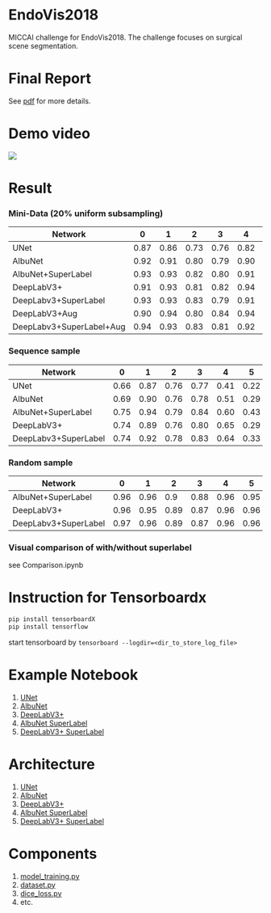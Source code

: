 # EndoVis2018
MICCAI challenge for EndoVis2018. The challenge focuses on surgical scene segmentation.

# Final Report
See [pdf](materials/15_ZhaoshuoLi_HaoDing_MingyiZheng_final_report.pdf) for more details.

# Demo video
[![](https://img.youtube.com/vi/EztXBY7mhCk/0.jpg)](https://www.youtube.com/watch?v=EztXBY7mhCk)

# Result

### Mini-Data (20% uniform subsampling)
|Network| 0 | 1 | 2 | 3 | 4 | 5 | 6 | 7 | 8 | 9 | 10 | 11 | Mean |
| --- | --- | --- | --- | --- | --- | --- | --- | --- | --- | --- | --- | --- | --- |
|UNet	|0.87	|0.86	|0.73	|0.76	|0.82	|0.84	|0.68	|0.85	|0.00	|0.66	|0.88	|0.58	|0.71|
|AlbuNet	|0.92	|0.91	|0.80	|0.79	|0.90	|0.90	|0.68	|0.78	|0.00	|0.76	|0.91	|0.71	|0.76|
|AlbuNet+SuperLabel	|0.93	|0.93	|0.82	|0.80	|0.91	|0.90	|0.62	|0.86	|0.00	|0.78	|0.92	|0.77	|0.77|
|DeepLabV3+	|0.91	|0.93	|0.81	|0.82	|0.94	|0.87	|0.51	|0.60	|0.00	|0.76	|0.92	|0.73	|0.73|
|DeepLabv3+SuperLabel	|0.93	|0.93	|0.83	|0.79	|0.91	|0.90	|0.64	|0.85	|0.00	|0.79	|0.92	|0.82	|0.78|
|DeepLabV3+Aug | 0.90 	|0.94	|0.80	|0.84	|0.94	|0.84	|0.53	|0.68	|0.00	|0.59	|0.81	|0.81	|0.72|
|DeepLabv3+SuperLabel+Aug	|0.94	|0.93	|0.83	|0.81	|0.92	|0.92	|0.64	|0.84	|0.00	|0.81	|0.94	|0.83	|0.78|

### Sequence sample
|Network| 0 | 1 | 2 | 3 | 4 | 5 | 6 | 7 | 8 | 9 | 10 | 11 | Mean |
| --- | --- | --- | --- | --- | --- | --- | --- | --- | --- | --- | --- | --- | --- |
|UNet	|0.66	|0.87	|0.76	|0.77	|0.41	|0.22	|0.35	|0.22	|0.00	|0.09	|0.53	|0.00	|0.41	|0.6294|
|AlbuNet	|0.69	|0.90	|0.76	|0.78	|0.51	|0.29	|0.38	|0.15	|0.00	|0.23	|0.59	|0.01	|0.44	|0.6049|
|AlbuNet+SuperLabel	|0.75	|0.94	|0.79	|0.84	|0.60	|0.43	|0.43	|0.45	|0.00	|0.45	|0.62	|0.00	|0.53	|0.5455|
|DeepLabV3+	|0.74	|0.89	|0.76	|0.80	|0.65	|0.29	|0.30	|0.40	|0.00	|0.06	|0.56	|0.00	|0.45	|0.5975|
|DeepLabv3+SuperLabel	|0.74	|0.92	|0.78	|0.83	|0.64	|0.33	|0.33	|0.39	|0.00	|0.20	|0.59	|0.00	|0.48	|0.6048|

### Random sample
|Network| 0 | 1 | 2 | 3 | 4 | 5 | 6 | 7 | 8 | 9 | 10 | 11 | Mean |
| --- | --- | --- | --- | --- | --- | --- | --- | --- | --- | --- | --- | --- | --- |
|AlbuNet+SuperLabel	|0.96	|0.96	|0.9	|0.88	|0.96	|0.95	|0.72	|0.9|	0	|0.83	|0.96	|0.87	|0.82|
|DeepLabV3+	|0.96	|0.95	|0.89	|0.87	|0.96	|0.96	|0.69	|0.9	|0.37	|0.84	|0.97	|0.86	|0.85|
|DeepLabv3+SuperLabel	|0.97	|0.96	|0.89	|0.87	|0.96	|0.96	|0.7	|0.9	|0.38	|0.82	|0.96	|0.89	|0.86|

### Visual comparison of with/without superlabel
see Comparison.ipynb


# Instruction for Tensorboardx

```sh
pip install tensorboardX
pip install tensorflow
```

start tensorboard by `tensorboard --logdir=<dir_to_store_log_file>`


# Example Notebook
1. [UNet](code/UNet.ipynb)
2. [AlbuNet](code/albunet.ipynb)
3. [DeepLabV3+](code/Deeplabv3+.ipynb)
4. [AlbuNet SuperLabel](code/super_label_albunet.ipynb)
5. [DeepLabV3+ SuperLabel](code/super_label_deeplab.ipynb)

# Architecture
1. [UNet](code/unet.py)
2. [AlbuNet](code/model_from_ternaus.py)
3. [DeepLabV3+](code/deeplabv3p_resnet.py)
4. [AlbuNet SuperLabel](code/model_from_ternaus.py)
5. [DeepLabV3+ SuperLabel](code/deeplabv3p_resnet_super_label.py)

# Components
1. [model_training.py](code/model_training.py)
2. [dataset.py](code/dataset.py)
3. [dice_loss.py](code/dice_loss.py)
4. etc.
